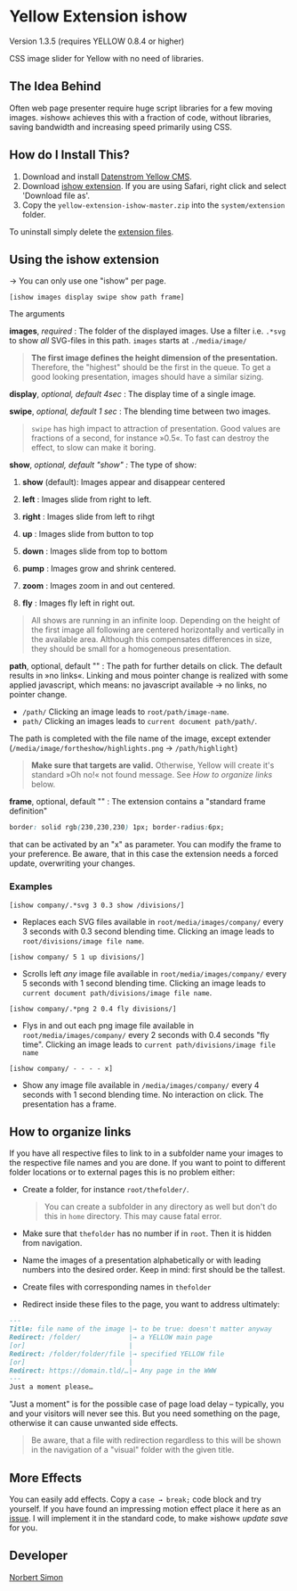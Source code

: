 # Yellow Extension ishow

Version 1.3.5 (requires YELLOW 0.8.4 or higher)

CSS image slider for Yellow with no need of libraries.

## The Idea Behind

Often web page presenter require huge script libraries for a few moving images. »ishow« achieves this with a fraction of code, without libraries, saving bandwidth and increasing speed primarily using CSS.

## How do I Install This?

1. Download and install [Datenstrom Yellow CMS](https://github.com/datenstrom/yellow/).
2. Download [ishow extension](https://github.com/BsNoSi/yellow-extension-ishow/archive/master.zip). If you are using Safari, right click and select 'Download file as'.
3. Copy the `yellow-extension-ishow-master.zip` into the `system/extension` folder.

To uninstall simply delete the [extension files](https://github.com/BsNoSi/yellow-extension-ishow/blob/master/extension.ini).

## Using the ishow extension

→ You can only use one "ishow" per page.

`[ishow images display swipe show path frame]`

The arguments

**images**, *required* : The folder of the displayed images. Use a filter i.e. `.*svg` to show *all* SVG-files in this path. `images` starts at `./media/image/`

> **The first image defines the height dimension of the presentation.** Therefore, the "highest" should be the first in the queue. To get a good looking presentation, images should have a similar sizing.

**display**, *optional, default 4sec* : The display time of a single image.

**swipe**, *optional, default 1 sec* : The blending time between two images.

> `swipe` has high impact to attraction of presentation. Good values are fractions of a second, for instance »0.5«. To fast can destroy the effect, to slow can make it boring.

**show**, *optional, default "show" :* The type of show:

1. **show** (default): Images appear and disappear centered

2. **left** : Images slide from right to left.

3. **right** :  Images slide from left to rihgt

4. **up** : Images slide from button to top

5. **down** : Images slide from top to bottom

6. **pump** : Images grow and shrink centered.

7. **zoom** : Images zoom in and out centered.

8. **fly** : Images fly left in right out.

> All shows are running in an infinite loop. Depending on the height of the first image all following are centered horizontally and vertically in the available area. Although this compensates differences in size, they should be small for a homogeneous presentation.

**path**, optional, default "" : The path for further details on click. The default results in »no links«. Linking and mous pointer change is realized with some applied javascript, which means: no javascript available → no links, no pointer change. 

- `/path/` Clicking an image leads to `root/path/image-name`. 
- `path/` Clicking an images leads to `current document path/path/`. 

The path is completed with the file name of the image, except extender (`/media/image/fortheshow/highlights.png` → `/path/highlight`)

> **Make sure that targets are valid.** Otherwise, Yellow will create it's standard »Oh no!« not found message. See *How to organize links* below.

**frame**, optional, default "" : The extension contains a "standard frame definition"

~~~css
border: solid rgb(230,230,230) 1px; border-radius:6px;
~~~

that can be activated by an "x" as parameter. You can modify the frame to your preference. Be aware, that in this case the extension needs a forced update, overwriting your changes.

### Examples

`[ishow company/.*svg 3 0.3 show /divisions/]`

- Replaces each SVG files available in `root/media/images/company/` every 3 seconds with 0.3 second blending time. Clicking an image leads to `root/divisions/image file name`.

`[ishow company/ 5 1 up divisions/]`

- Scrolls left *any* image file available in `root/media/images/company/` every 5 seconds with 1 second blending time. Clicking an image leads to `current document path/divisions/image file name`.

`[ishow company/.*png 2 0.4 fly divisions/]`

- Flys in and out each png image file available in `root/media/images/company/` every 2 seconds with 0.4 seconds "fly time". Clicking an image leads to `current path/divisions/image file name`

`[ishow company/ - - - - x]`

- Show any image file available in `/media/images/company/` every 4 seconds with 1 second blending time. No interaction on click. The presentation has a frame.

## How to organize links

If you have all respective files to link to in a subfolder name your images to the respective file names and you are done. If you want to point to different folder locations or to external pages this is no problem either:

- Create a folder, for instance `root/thefolder/`. 

  > You can create a subfolder in any directory as well but don't do this in `home` directory. This may cause fatal error.

- Make sure that `thefolder` has no number if in `root`. Then it is hidden from navigation.

- Name the images of a presentation alphabetically or with leading numbers into the desired order. Keep in mind: first should be the tallest. 

- Create files with corresponding names in `thefolder`

- Redirect inside these files to the page, you want to address ultimately:

~~~markdown
---
Title: file name of the image |→ to be true: doesn't matter anyway
Redirect: /folder/            |→ a YELLOW main page
[or]                          |
Redirect: /folder/folder/file |→ specified YELLOW file
[or]                          |
Redirect: https://domain.tld/…|→ Any page in the WWW
---
Just a moment please…
~~~

"Just a moment" is for the possible case of page load delay – typically, you and your visitors will never see this. But you need something on the page, otherwise it can cause unwanted side effects.

> Be aware, that a file with redirection regardless to this will be shown in the navigation of a "visual" folder with the given title.

## More Effects

You can easily add effects. Copy a `case → break;` code block and try yourself. If you have found an impressing motion effect place it here as an [issue](https://github.com/BsNoSi/yellow-extension-ishow/issues). I will implement it in the standard code, to make »ishow« *update save* for you.

## Developer

[Norbert Simon](https://nosi.de/)

